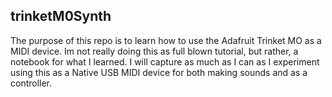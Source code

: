## trinketM0Synth

The purpose of this repo is to learn how to use the Adafruit Trinket MO as a MIDI device.  Im not really doing this as full blown tutorial, but rather, a notebook for what I learned.  I will capture as much as I can as I experiment using this as a Native USB MIDI device for both making sounds and as a controller.



 
